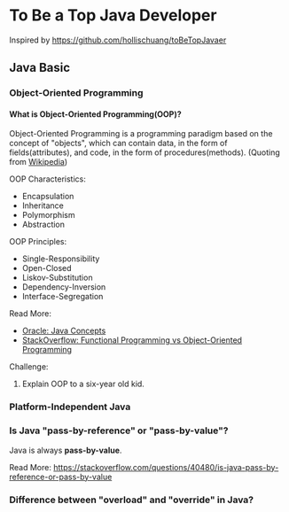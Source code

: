 # To Be a Top Java Developer

Inspired by https://github.com/hollischuang/toBeTopJavaer

## Java Basic

### Object-Oriented Programming

#### What is Object-Oriented Programming(OOP)?

Object-Oriented Programming is a programming paradigm based on the concept of "objects", which can contain data, in the form of fields(attributes), and code, in the form of procedures(methods). (Quoting from [Wikipedia](https://en.wikipedia.org/wiki/Object-oriented_programming))

OOP Characteristics:

* Encapsulation
* Inheritance
* Polymorphism
* Abstraction

OOP Principles:

* Single-Responsibility
* Open-Closed
* Liskov-Substitution
* Dependency-Inversion
* Interface-Segregation

Read More:

* [Oracle: Java Concepts](https://docs.oracle.com/javase/tutorial/java/concepts/index.html)
* [StackOverflow: Functional Programming vs Object-Oriented Programming](https://stackoverflow.com/Questions/2078978/functional-programming-vs-object-oriented-programming)

Challenge:

1. Explain OOP to a six-year old kid.

### Platform-Independent Java

### Is Java "pass-by-reference" or "pass-by-value"?

Java is always **pass-by-value**.

Read More: https://stackoverflow.com/questions/40480/is-java-pass-by-reference-or-pass-by-value

### Difference between "overload" and "override" in Java?


